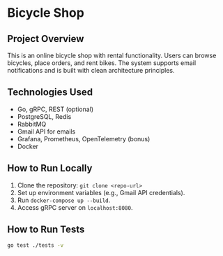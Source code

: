 # Bicycle Shop

## Project Overview
This is an online bicycle shop with rental functionality. Users can browse bicycles, place orders, and rent bikes. The system supports email notifications and is built with clean architecture principles.

## Technologies Used
- Go, gRPC, REST (optional)
- PostgreSQL, Redis
- RabbitMQ
- Gmail API for emails
- Grafana, Prometheus, OpenTelemetry (bonus)
- Docker

## How to Run Locally
1. Clone the repository: `git clone <repo-url>`
2. Set up environment variables (e.g., Gmail API credentials).
3. Run `docker-compose up --build`.
4. Access gRPC server on `localhost:8080`.

## How to Run Tests
```bash
go test ./tests -v